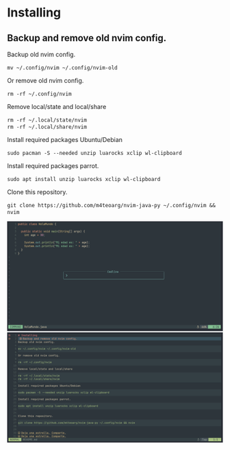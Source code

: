 # Installing 
## Backup and remove old nvim config.
Backup old nvim config.
```
mv ~/.config/nvim ~/.config/nvim-old
```
Or remove old nvim config.
```
rm -rf ~/.config/nvim
```
Remove local/state and local/share
```
rm -rf ~/.local/state/nvim
rm -rf ~/.local/share/nvim
```
Install required packages Ubuntu/Debian
```
sudo pacman -S --needed unzip luarocks xclip wl-clipboard
```
Install required packages parrot.
```
sudo apt install unzip luarocks xclip wl-clipboard
```

Clone this repository.
```
git clone https://github.com/m4teoarg/nvim-java-py ~/.config/nvim && nvim
```

![Deja una estrella. Comparte.](https://github.com/m4teoarg/nvim-java-py/blob/master/java.png)
![Deja una estrella. Comparte.](https://github.com/m4teoarg/nvim-java-py/blob/master/readme.png)

